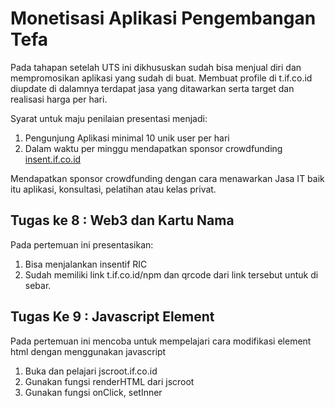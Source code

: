 # Monetisasi Aplikasi Pengembangan Tefa

Pada tahapan setelah UTS ini dikhususkan sudah bisa menjual diri dan mempromosikan aplikasi yang sudah di buat.
Membuat profile di t.if.co.id diupdate di dalamnya terdapat jasa yang ditawarkan serta target dan realisasi harga per hari.

Syarat untuk maju penilaian presentasi menjadi:
1. Pengunjung Aplikasi minimal 10 unik user per hari
2. Dalam waktu per minggu mendapatkan sponsor crowdfunding [insent.if.co.id](https://insent.if.co.id/)

Mendapatkan sponsor crowdfunding dengan cara menawarkan Jasa IT baik itu aplikasi, konsultasi, pelatihan atau kelas privat.

## Tugas ke 8 : Web3 dan Kartu Nama

Pada pertemuan ini presentasikan:
1. Bisa menjalankan insentif RIC
2. Sudah memiliki link t.if.co.id/npm dan qrcode dari link tersebut untuk di sebar.

## Tugas Ke 9 : Javascript Element

Pada pertemuan ini mencoba untuk mempelajari cara modifikasi element html dengan menggunakan javascript

1. Buka dan pelajari jscroot.if.co.id
2. Gunakan fungsi renderHTML dari jscroot
3. Gunakan fungsi onClick, setInner

